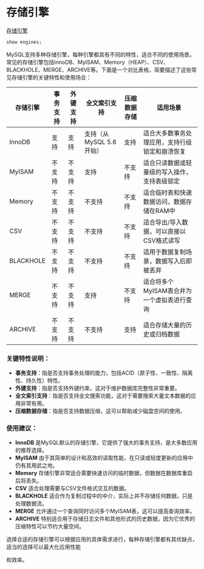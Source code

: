 # 存储引擎
[存储引擎](https://dev.mysql.com/doc/refman/8.0/en/storage-engines.html)
``` sql
show engines;
```

MySQL支持多种存储引擎，每种引擎都具有不同的特性，适合不同的使用场景。常见的存储引擎包括InnoDB、MyISAM、Memory（HEAP）、CSV、BLACKHOLE、MERGE、ARCHIVE等。下面是一个对比表格，简要描述了这些常见存储引擎的关键特性和使用场合：

| 存储引擎      | 事务支持 | 外键支持 | 全文索引支持           | 压缩数据存储 | 适用场景                     |
|-----------|------|------|------------------|--------|--------------------------|
| InnoDB    | 支持   | 支持   | 支持（从MySQL 5.6开始） | 支持     | 适合大多数事务处理应用，支持行级锁定和崩溃恢复  |
| MyISAM    | 不支持  | 不支持  | 支持               | 不支持    | 适合只读数据或轻量级的写入操作，支持表级锁定   |
| Memory    | 不支持  | 不支持  | 不支持              | 不支持    | 适合临时表和快速数据访问，数据存储在RAM中   |
| CSV       | 不支持  | 不支持  | 不支持              | 不支持    | 适合导出/导入数据，可以直接以CSV格式读写   |
| BLACKHOLE | 不支持  | 不支持  | 不支持              | 不支持    | 适用于数据复制场景，数据写入后即被丢弃      |
| MERGE     | 不支持  | 不支持  | 支持               | 不支持    | 适合将多个MyISAM表合并为一个虚拟表进行查询 |
| ARCHIVE   | 不支持  | 不支持  | 不支持              | 支持     | 适合存储大量的历史或归档数据           |

### 关键特性说明：

- **事务支持**：指是否支持事务处理的能力，包括ACID（原子性、一致性、隔离性、持久性）特性。
- **外键支持**：指是否支持外键约束，这对于维护数据库完整性非常重要。
- **全文索引支持**：指是否支持全文搜索功能，这对于需要搜索大量文本数据的应用非常有用。
- **压缩数据存储**：指是否支持数据压缩，这可以帮助减少磁盘空间的使用。

### 使用建议：

- **InnoDB** 是MySQL默认的存储引擎，它提供了强大的事务支持，是大多数应用的推荐选择。
- **MyISAM** 由于其简单的设计和高效的读取性能，在只读或轻度更新的应用中仍有其用武之地。
- **Memory** 存储引擎非常适合需要快速访问的临时数据，但数据在数据库重启后将丢失。
- **CSV** 适合处理需要与CSV文件格式交互的数据。
- **BLACKHOLE** 适合作为复制过程中的中介，实际上并不存储任何数据，只是处理数据流。
- **MERGE** 允许通过一个查询同时访问多个MyISAM表，这可以提高查询效率。
- **ARCHIVE** 特别适合用于存储日志文件和其他形式的历史数据，因为它优秀的压缩特性可以节约大量空间。

选择合适的存储引擎可以根据应用的具体需求进行，每种存储引擎都有其优缺点，适当的选择可以最大化应用性能

和效率。